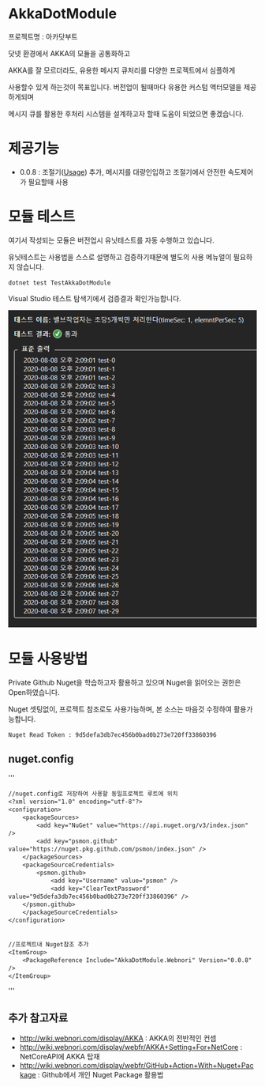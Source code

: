 # AkkaDotModule

프로젝트명 : 아카닷부트

닷넷 환경에서 AKKA의 모듈을 공통화하고

AKKA를 잘 모르더라도, 유용한 메시지 큐처리를 다양한 프로젝트에서 심플하게

사용할수 있게 하는것이 목표입니다. 버전업이 될때마다 유용한 커스텀 액터모델을 제공하게되며

메시지 큐를 활용한 후처리 시스템을 설계하고자 할때 도움이 되었으면 좋겠습니다.


# 제공기능

- 0.0.8 : 조절기([Usage](TestAkkaDotModule/TestActors/ThrottleWorkTest.cs)) 추가, 메시지를 대량인입하고 조절기에서 안전한 속도제어가 필요할때 사용


# 모듈 테스트

여기서 작성되는 모듈은 버전업시 유닛테스트를 자동 수행하고 있습니다.

유닛테스트는 사용법을 스스로 설명하고 검증하기때문에 별도의 사용 메뉴얼이 필요하지 않습니다.

    dotnet test TestAkkaDotModule

Visual Studio 테스트 탐색기에서 검증결과 확인가능합니다.

![](Doc/ThrottleWork01.png)



# 모듈 사용방법

Private Github Nuget을 학습하고자 활용하고 있으며 Nuget을 읽어오는 권한은 Open하였습니다.

Nuget 셋팅없이, 프로젝트 참조로도 사용가능하며, 본 소스는 마음것 수정하여 활용가능합니다.

    Nuget Read Token : 9d5defa3db7ec456b0bad0b273e720ff33860396

## nuget.config


'''
    
    //nuget.config로 저장하여 사용할 동일프로젝트 루트에 위치
    <?xml version="1.0" encoding="utf-8"?>
    <configuration>
        <packageSources>
		    <add key="NuGet" value="https://api.nuget.org/v3/index.json" />
            <add key="psmon.github" value="https://nuget.pkg.github.com/psmon/index.json" />
        </packageSources>
        <packageSourceCredentials>
		    <psmon.github>
                <add key="Username" value="psmon" />
                <add key="ClearTextPassword" value="9d5defa3db7ec456b0bad0b273e720ff33860396" />
        </psmon.github>
        </packageSourceCredentials>
    </configuration>


    //프로젝트내 Nuget참조 추가
    <ItemGroup>
        <PackageReference Include="AkkaDotModule.Webnori" Version="0.0.8" />
    </ItemGroup>

'''


## 추가 참고자료
 - http://wiki.webnori.com/display/AKKA : AKKA의 전반적인 컨셉
 - http://wiki.webnori.com/display/webfr/AKKA+Setting+For+NetCore : NetCoreAPI에 AKKA 탑재
 - http://wiki.webnori.com/display/webfr/GitHub+Action+With+Nuget+Package : Github에서 개인 Nuget Package 활용법 


